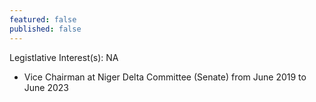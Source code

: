 ```yaml
---
featured: false
published: false
---
```

Legistlative Interest(s): NA

* Vice Chairman at Niger Delta Committee (Senate) from June 2019 to June 2023
